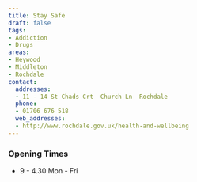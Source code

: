 ```yaml
---
title: Stay Safe
draft: false
tags:
- Addiction
- Drugs
areas:
- Heywood
- Middleton
- Rochdale
contact:
  addresses:
  - 11 - 14 St Chads Crt  Church Ln  Rochdale
  phone:
  - 01706 676 518
  web_addresses:
  - http://www.rochdale.gov.uk/health-and-wellbeing
---
```


### Opening Times
* 9 - 4.30 Mon - Fri

